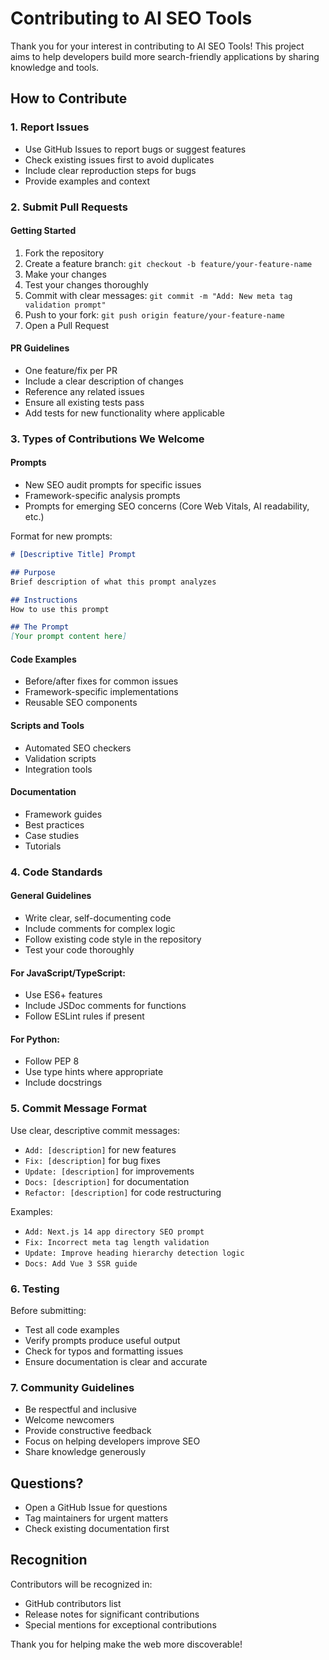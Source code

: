 # Contributing to AI SEO Tools

Thank you for your interest in contributing to AI SEO Tools! This project aims to help developers build more search-friendly applications by sharing knowledge and tools.

## How to Contribute

### 1. Report Issues
- Use GitHub Issues to report bugs or suggest features
- Check existing issues first to avoid duplicates
- Include clear reproduction steps for bugs
- Provide examples and context

### 2. Submit Pull Requests

#### Getting Started
1. Fork the repository
2. Create a feature branch: `git checkout -b feature/your-feature-name`
3. Make your changes
4. Test your changes thoroughly
5. Commit with clear messages: `git commit -m "Add: New meta tag validation prompt"`
6. Push to your fork: `git push origin feature/your-feature-name`
7. Open a Pull Request

#### PR Guidelines
- One feature/fix per PR
- Include a clear description of changes
- Reference any related issues
- Ensure all existing tests pass
- Add tests for new functionality where applicable

### 3. Types of Contributions We Welcome

#### Prompts
- New SEO audit prompts for specific issues
- Framework-specific analysis prompts
- Prompts for emerging SEO concerns (Core Web Vitals, AI readability, etc.)

Format for new prompts:
```markdown
# [Descriptive Title] Prompt

## Purpose
Brief description of what this prompt analyzes

## Instructions
How to use this prompt

## The Prompt
[Your prompt content here]
```

#### Code Examples
- Before/after fixes for common issues
- Framework-specific implementations
- Reusable SEO components

#### Scripts and Tools
- Automated SEO checkers
- Validation scripts
- Integration tools

#### Documentation
- Framework guides
- Best practices
- Case studies
- Tutorials

### 4. Code Standards

#### General Guidelines
- Write clear, self-documenting code
- Include comments for complex logic
- Follow existing code style in the repository
- Test your code thoroughly

#### For JavaScript/TypeScript:
- Use ES6+ features
- Include JSDoc comments for functions
- Follow ESLint rules if present

#### For Python:
- Follow PEP 8
- Use type hints where appropriate
- Include docstrings

### 5. Commit Message Format

Use clear, descriptive commit messages:
- `Add: [description]` for new features
- `Fix: [description]` for bug fixes
- `Update: [description]` for improvements
- `Docs: [description]` for documentation
- `Refactor: [description]` for code restructuring

Examples:
- `Add: Next.js 14 app directory SEO prompt`
- `Fix: Incorrect meta tag length validation`
- `Update: Improve heading hierarchy detection logic`
- `Docs: Add Vue 3 SSR guide`

### 6. Testing

Before submitting:
- Test all code examples
- Verify prompts produce useful output
- Check for typos and formatting issues
- Ensure documentation is clear and accurate

### 7. Community Guidelines

- Be respectful and inclusive
- Welcome newcomers
- Provide constructive feedback
- Focus on helping developers improve SEO
- Share knowledge generously

## Questions?

- Open a GitHub Issue for questions
- Tag maintainers for urgent matters
- Check existing documentation first

## Recognition

Contributors will be recognized in:
- GitHub contributors list
- Release notes for significant contributions
- Special mentions for exceptional contributions

Thank you for helping make the web more discoverable!